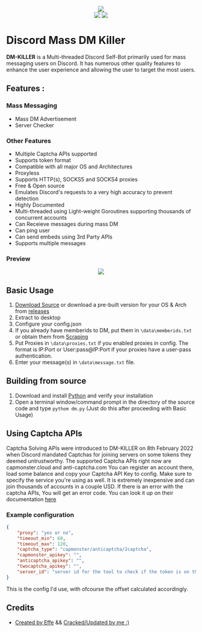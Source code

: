 <p align="center">
  <img src="https://imagedelivery.net/95QNzrEeP7RU5l5WdbyrKw/01531dee-c00f-4712-5975-16487c0b3f00/shopitem"><br>
  <img src="https://img.shields.io/github/stars/despk/dm-killer?style=for-the-badge&logo=appveyor">
  <img src="https://img.shields.io/github/forks/despk/dm-killer?style=for-the-badge&logo=appveyor">
  </p>

# Discord Mass DM Killer
**DM-KILLER** is a Multi-threaded Discord Self-Bot primarily used for mass messaging users on Discord. It has numerous other quality features to enhance the user experience and allowing the user to target the most users. 

## **Features** :
### Mass Messaging
- Mass DM Advertisement 
- Server Checker
### Other Features
- Multiple Captcha APIs supported
- Supports token format
- Compatible with all major OS and Architectures
- Proxyless 
- Supports HTTP(s), SOCKS5 and SOCKS4 proxies
- Free & Open source
- Emulates Discord's requests to a very high accuracy to prevent detection
- Highly Documented
- Multi-threaded using Light-weight Goroutines supporting thousands of concurrent accounts
- Can Receieve messages during mass DM
- Can ping user
- Can send embeds using 3rd Party APIs
- Supports multiple messages
### Preview
<p align="center">
  <img src="https://i.imgur.com/UEBX5zb.png">
</p>

 
## Basic Usage
1) [Download Source](https://github.com/V4NSH4J/discord-mass-DM-GO#building-from-source-) or download a pre-built version for your OS & Arch from [releases](https://github.com/V4NSH4J/discord-mass-DM-GO/releases)
2) Extract to desktop
3) Configure your config.json
4) If you already have memberids to DM, put them in `\data\memberids.txt` or obtain them from [Scraping]()
5) Put Proxies in `\data\proxies.txt` if you enabled proxies in config. The format is IP:Port or User:pass@IP:Port if your proxies have a user-pass authentication. 
6) Enter your message(s) in `\data\message.txt` file.

## Building from source
1) Download and install [Python](https://www.python.org/downloads/) and verify your installation
2) Open a terminal window/command prompt in the directory of the source code and type `pythom dm.py` (Just do this after proceeding with Basic Usage)

## Using Captcha APIs
Captcha Solving APIs were introduced to DM-KILLER on 8th February 2022 when Discord mandated Captchas for joining servers on some tokens they deemed untrustworthy. The supported Captcha APIs right now are capmonster.cloud and anti-captcha.com 
You can register an account there, load some balance and copy your Captcha API Key to config. Make sure to specify the service you're using as well. It is extremely inexpensive and can join thousands of accounts in a couple USD. If there is an error with the captcha APIs, You will get an error code. You can look it up on their documentation [here](https://anti-captcha.com/apidoc/errors)

### Example configuration
```json
{
    "proxy": "yes or no",
    "timeout_min": 60,
    "timeout_max": 120,
    "captcha_type": "capmonster/anticaptcha/2captcha",
    "capmonster_apikey": "",
    "anticaptcha_apikey": "",
    "twocaptcha_apikey": "",
    "server_id": "server id for the tool to check if the token is on the server before sending a message"
}
```
This is the config I'd use, with ofcourse the offset calculated accordingly.


## Credits
- [Created by Effe](https://t.me/effe_discord) && [Cracked/Updated by me :)](https://github.com/despk/)
